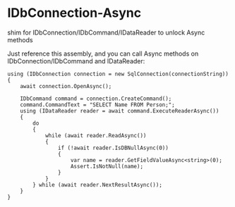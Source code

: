 # IDbConnection-Async
shim for IDbConnection/IDbCommand/IDataReader to unlock Async methods

Just reference this assembly, and you can call Async methods on IDbConnection/IDbCommand and IDataReader:

```
using (IDbConnection connection = new SqlConnection(connectionString))
{
    await connection.OpenAsync();

    IDbCommand command = connection.CreateCommand();
    command.CommandText = "SELECT Name FROM Person;";
    using (IDataReader reader = await command.ExecuteReaderAsync())
    {
        do
        {
            while (await reader.ReadAsync())
            {
                if (!await reader.IsDBNullAsync(0))
                {
                    var name = reader.GetFieldValueAsync<string>(0);
                    Assert.IsNotNull(name);
                }
            }
        } while (await reader.NextResultAsync());
    }
}
```


